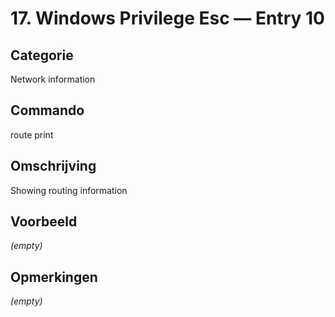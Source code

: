 # 17. Windows Privilege Esc — Entry 10

## Categorie

Network information

## Commando

route print

## Omschrijving

Showing routing information

## Voorbeeld

_(empty)_

## Opmerkingen

_(empty)_


